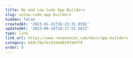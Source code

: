 ```yaml
---
title: No and Low Code App Builders
slug: nolow-code-app-builders
hidden: false
createdAt: '2023-01-31T16:23:31.859Z'
updatedAt: '2023-06-16T16:17:52.567Z'
type: link
link_url: https://www.revenuecat.com/docs/app-builders
category: 648c78a7ec91de0019fd4f79
order: 8
---
```


